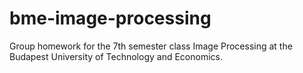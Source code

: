 # bme-image-processing
Group homework for the 7th semester class Image Processing at the Budapest University of Technology and Economics.
